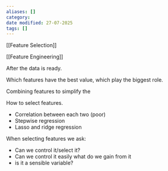 ```yaml
---
aliases: []
category:
date modified: 27-07-2025
tags: []
---
```

[[Feature Selection]]

[[Feature Engineering]]

After the data is ready.

Which features have the best value, which play the biggest role.

Combining features to simplify the

How to select features.
- Correlation between each two (poor)
- Stepwise regression
- Lasso and ridge regression

When selecting features we ask:
- Can we control it/select it?
- Can we control it easily what do we gain from it
- is it a sensible variable?